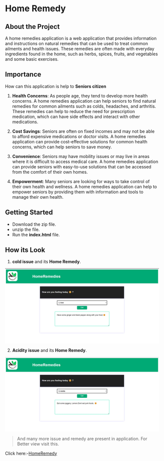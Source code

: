# Home Remedy

## About the Project

A home remedies application is a web application that provides information and instructions on natural remedies that can be used to treat common ailments and health issues. These remedies are often made with everyday ingredients found in the home, such as herbs, spices, fruits, and vegetables and some basic exercises.


## Importance
How can this application is help to **Seniors citizen**

1. **Health Concerns**: As people age, they tend to develop more health concerns. A home remedies application can help seniors to find natural remedies for common ailments such as colds, headaches, and arthritis. These remedies can help to reduce the need for prescription medication, which can have side effects and interact with other medications.
    
2.  **Cost Savings**: Seniors are often on fixed incomes and may not be able to afford expensive medications or doctor visits. A home remedies application can provide cost-effective solutions for common health concerns, which can help seniors to save money.
    
3.  **Convenience**: Seniors may have mobility issues or may live in areas where it is difficult to access medical care. A home remedies application can provide seniors with easy-to-use solutions that can be accessed from the comfort of their own homes.
    
4.  **Empowerment**: Many seniors are looking for ways to take control of their own health and wellness. A home remedies application can help to empower seniors by providing them with information and tools to manage their own health.

## Getting Started
- Download the zip file.
- unzip the file.
- Run the **index.html** file.



## How its Look
1. **cold issue** and its **Home Remedy**.
<img src="./image/img_1.jpg" width=800 align='Center'/>

2. **Acidity issue** and its **Home Remedy**.
<img src="./image/img6.jpg" width=800 align='Center'/>

  >And many more issue and remedy are present in application.
  > For Better view visit this.
  > 
  
  Click here:-[HomeRemedy](https://ritesh0728.github.io/Home_Remedy/)
